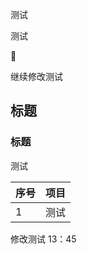 

测试

测试


 🚗


继续修改测试

##  标题

### 标题

测试


|序号     |  项目   |
| --- | --- |
|  1   |   测试  |


修改测试 13：45